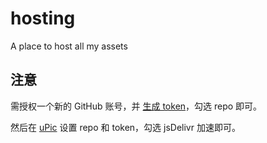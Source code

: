 # hosting
A place to host all my assets

## 注意

需授权一个新的 GitHub 账号，并 [生成 token](https://github.com/settings/tokens/new)，勾选 repo 即可。

然后在 [uPic](https://github.com/gee1k/uPic) 设置 repo 和 token，勾选 jsDelivr 加速即可。
